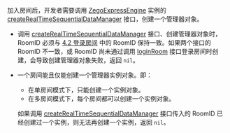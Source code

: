 加入房间后，开发者需要调用 [ZegoExpressEngine](@-ZegoExpressEngine) 实例的 [createRealTimeSequentialDataManager](@createRealTimeSequentialDataManager) 接口，创建一个管理器对象。

<div class="mk-warning">

- 调用 [createRealTimeSequentialDataManager](@createRealTimeSequentialDataManager) 接口、创建管理器对象时，RoomID 必须与 [4.2 登录房间](!RealTimeSequentialData#4_3) 中的 RoomID 保持一致。如果两个接口的 RoomID 不一致，或 RoomID 尚未通过调用 [loginRoom](@loginRoom) 接口登录房间时创建，会导致创建管理器对象失败，返回 `nil`。

- 一个房间能且仅能创建一个管理器实例对象。即：
    - 在单房间模式下，只能创建一个实例对象。
    - 在多房间模式下，每个房间都可以创建一个实例对象。

    如果调用 [createRealTimeSequentialDataManager](@createRealTimeSequentialDataManager) 接口传入的 RoomID 已经创建过一个实例，则无法再创建一个实例，返回 `nil`。
</div>
